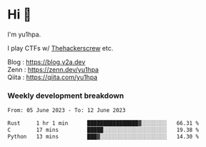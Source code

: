 # Hi 👋

I'm yu1hpa.

I play CTFs w/ [Thehackerscrew](https://www.thehackerscrew.team/) etc.

Blog : https://blog.y2a.dev  
Zenn : https://zenn.dev/yu1hpa  
Qiita : https://qiita.com/yu1hpa  

### Weekly development breakdown

<!--START_SECTION:waka-->

```txt
From: 05 June 2023 - To: 12 June 2023

Rust     1 hr 1 min      ████████████████▓░░░░░░░░   66.31 %
C        17 mins         █████░░░░░░░░░░░░░░░░░░░░   19.38 %
Python   13 mins         ███▓░░░░░░░░░░░░░░░░░░░░░   14.30 %
```

<!--END_SECTION:waka-->

